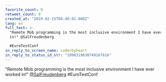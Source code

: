 ```yaml
---
favorite_count: 9
retweet_count: 8
created_at: "2019-02-15T08:40:02.000Z"
lang: en
full_text: >-
  "Remote Mob programming is the most inclusive environment I have ever worked
  in!" @SalFreudenberg 

  #EuroTestConf
in_reply_to_screen_name: coderbyheart
in_reply_to_status_id_str: "1096319630749167616"
---
```


"Remote Mob programming is the most inclusive environment I have ever worked
in!" [@SalFreudenberg](https://twitter.com/SalFreudenberg) #EuroTestConf
